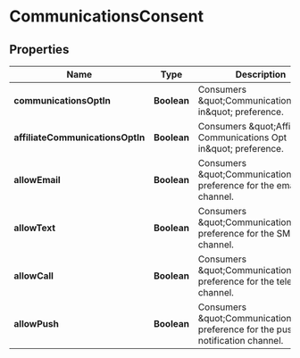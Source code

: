 

# CommunicationsConsent


## Properties

| Name | Type | Description | Notes |
|------------ | ------------- | ------------- | -------------|
|**communicationsOptIn** | **Boolean** | Consumers \&quot;Communications Opt in\&quot; preference. |  [optional] |
|**affiliateCommunicationsOptIn** | **Boolean** | Consumers \&quot;Affiliate Communications Opt in\&quot; preference. |  [optional] |
|**allowEmail** | **Boolean** | Consumers \&quot;Communications\&quot; preference for the email channel. |  [optional] |
|**allowText** | **Boolean** | Consumers \&quot;Communications\&quot; preference for the SMS channel. |  [optional] |
|**allowCall** | **Boolean** | Consumers \&quot;Communications\&quot; preference for the telephony channel. |  [optional] |
|**allowPush** | **Boolean** | Consumers \&quot;Communications\&quot; preference for the push notification channel. |  [optional] |



